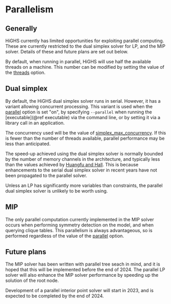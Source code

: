# Parallelism

## Generally

HiGHS currently has limited opportunities for exploiting parallel
computing. These are currently restricted to the dual simplex solver
for LP, and the MIP solver. Details of these and future plans are set
out below.

By default, when running in parallel, HiGHS will use half the
available threads on a machine. This number can be modified by setting
the value of the
[threads](@ref)
option.

## Dual simplex

By default, the HiGHS dual simplex solver runs in serial. However, it
has a variant allowing concurrent processing. This variant is used
when the
[parallel](@ref)
option is set "on", by specifying `--parallel` when running the
[executable](@ref executable) via
the command line, or by setting it via a library call in an
application.

The concurrency used will be the value of
[simplex\_max\_concurrency](@ref). If
this is fewer than the number of threads available, parallel
performance may be less than anticipated.

The speed-up achieved using the dual simplex solver is normally
bounded by the number of memory channels in the architecture, and
typically less than the values achieved by [Huangfu and
Hall](https://link.springer.com/article/10.1007/s12532-017-0130-5). This
is because enhancements to the serial dual simplex solver in recent
years have not been propagated to the parallel solver.

Unless an LP has significantly more variables than constraints, the
parallel dual simplex solver is unlikely to be worth using.

## MIP

The only parallel computation currently implemented in the MIP solver
occurs when performing symmetry detection on the model, and when
querying clique tables. This parallelism is always advantageous, so is
performed regardless of the value of the
[parallel](@ref) option.

## Future plans

The MIP solver has been written with parallel tree seach in mind, and
it is hoped that this will be implemented before the end of 2024. The
parallel LP solver will also enhance the MIP solver performance by
speeding up the solution of the root node.

Development of a parallel interior point solver will start in 2023,
and is expected to be completed by the end of 2024.



